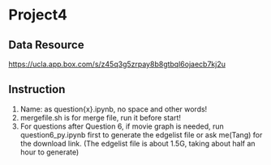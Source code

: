 Project4
===

Data Resource
---
https://ucla.app.box.com/s/z45q3g5zrpay8b8gtbql6ojaecb7kj2u

Instruction
---
1. Name: as question{x}.ipynb, no space and other words!
2. mergefile.sh is for merge file, run it before start!
3. For questions after Question 6, if movie graph is needed, run question6_py.ipynb first to generate the edgelist file or ask me(Tang) for the download link. (The edgelist file is about 1.5G, taking about half an hour to generate)
